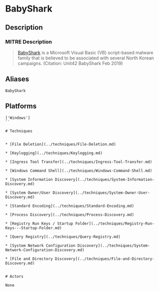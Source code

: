 
# BabyShark

## Description

### MITRE Description

> [BabyShark](https://attack.mitre.org/software/S0414) is a Microsoft Visual Basic (VB) script-based malware family that is believed to be associated with several North Korean campaigns. (Citation: Unit42 BabyShark Feb 2019)

## Aliases

```
BabyShark
```

## Platforms

```
['Windows']
``

# Techniques


* [File Deletion](../techniques/File-Deletion.md)

* [Keylogging](../techniques/Keylogging.md)
    
* [Ingress Tool Transfer](../techniques/Ingress-Tool-Transfer.md)
    
* [Windows Command Shell](../techniques/Windows-Command-Shell.md)
    
* [System Information Discovery](../techniques/System-Information-Discovery.md)
    
* [System Owner/User Discovery](../techniques/System-Owner-User-Discovery.md)
    
* [Standard Encoding](../techniques/Standard-Encoding.md)
    
* [Process Discovery](../techniques/Process-Discovery.md)
    
* [Registry Run Keys / Startup Folder](../techniques/Registry-Run-Keys---Startup-Folder.md)
    
* [Query Registry](../techniques/Query-Registry.md)
    
* [System Network Configuration Discovery](../techniques/System-Network-Configuration-Discovery.md)
    
* [File and Directory Discovery](../techniques/File-and-Directory-Discovery.md)
    

# Actors

None
